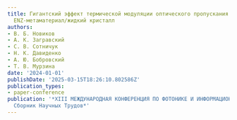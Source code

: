 ```yaml
---
title: Гигантский эффект термической модуляции оптического пропускания в структурах
  ENZ-метаматериал/жидкий кристалл
authors:
- В. Б. Новиков
- А. К. Загравский
- С. В. Сотничук
- Н. К. Давиденко
- А. Ю. Бобровский
- Т. В. Мурзина
date: '2024-01-01'
publishDate: '2025-03-15T18:26:10.802586Z'
publication_types:
- paper-conference
publication: '*XIII МЕЖДУНАРОДНАЯ КОНФЕРЕНЦИЯ ПО ФОТОНИКЕ И ИНФОРМАЦИОННОЙ ОПТИКЕ:
  Сборник Научных Трудов*'
---
```

